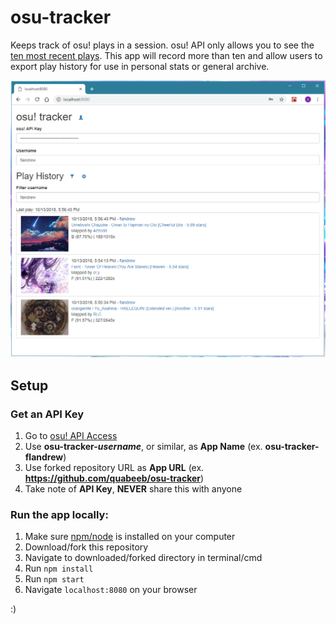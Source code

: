 # osu-tracker
Keeps track of osu! plays in a session. osu! API only allows you to see the [ten most recent plays](https://github.com/ppy/osu-api/wiki#recently-played). This app will record more than ten and allow users to export play history for use in personal stats or general archive.

![example_image](/img/example_image.PNG "Example Image")

## Setup

### Get an API Key
1. Go to [osu! API Access](https://osu.ppy.sh/p/api/)
2. Use **osu-tracker-_username_**, or similar, as **App Name** (ex. **osu-tracker-flandrew**)
3. Use forked repository URL as **App URL** (ex. **https://github.com/quabeeb/osu-tracker**)
4. Take note of **API Key**, ****NEVER**** share this with anyone


### Run the app locally: 
1. Make sure [npm/node](https://nodejs.org/en/download/) is installed on your computer
2. Download/fork this repository
3. Navigate to downloaded/forked directory in terminal/cmd
4. Run `npm install`
5. Run `npm start`
6. Navigate `localhost:8080` on your browser

:)
